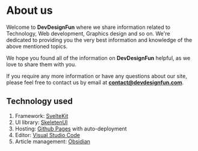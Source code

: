 ---
---

# About us

Welcome to **DevDesignFun** where we share information related to Technology, Web development, Graphics design and so on. We're dedicated to providing you the very best information and knowledge of the above mentioned topics.

We hope you found all of the information on **DevDesignFun** helpful, as we love to share them with you.

If you require any more information or have any questions about our site, please feel free to contact us by email at **contact@devdesignfun.com**.

## Technology used

1. Framework: [SvelteKit](https://kit.svelte.dev/)
2. UI library: [SkeletenUI](https://www.skeleton.dev/)
3. Hosting: [Github Pages](https://pages.github.com/) with auto-deployment
4. Editor: [Visual Studio Code](https://code.visualstudio.com/)
5. Article management: [Obsidian](https://obsidian.md/)
